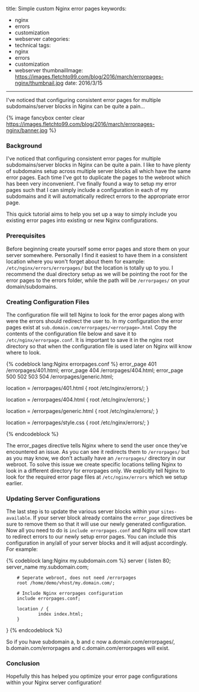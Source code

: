 title: Simple custom Nginx error pages
keywords:
- nginx
- errors
- customization
- webserver
categories:
- technical
tags:
- nginx
- errors
- customization
- webserver
thumbnailImage: https://images.fletchto99.com/blog/2016/march/errorpages-nginx/thumbnail.jpg
date: 2016/3/15
---

I've noticed that configuring consistent error pages for multiple subdomains/server blocks in Nginx can be quite a pain...
<!-- excerpt -->

{% image fancybox center clear https://images.fletchto99.com/blog/2016/march/errorpages-nginx/banner.jpg %}

### Background

I've noticed that configuring consistent error pages for multiple subdomains/server blocks in Nginx can be quite a pain. I like to have plenty of subdomains setup across multiple server blocks all which have the same error pages. Each time I've got to duplicate the pages to the webroot which has been very inconvenient. I've finally found a way to setup my error pages such that I can simply include a configuration in each of my subdomains and it will automatically redirect errors to the appropriate error page.

This quick tutorial aims to help you set up a way to simply include you existing error pages into existing or new Nginx configurations.

### Prerequisites

Before beginning create yourself some error pages and store them on your server somewhere. Personally I find it easiest to have them in a consistent location where you won't forget about them for example: `/etc/nginx/errors/errorpages/` but the location is totally up to you. I recommend the dual directory setup as we will be pointing the root for the error pages to the errors folder, while the path will be `/errorpages/` on your domain/subdomains.

### Creating Configuration Files

The configuration file will tell Nginx to look for the error pages along with were the errors should redirect the user to. In my configuration the error pages exist at `sub.domain.com/errorpages/<errorpage>.html` Copy the contents of the configuration file below and save it to `/etc/nginx/errorpage.conf`. It is important to save it in the nginx root directory so that when the configuration file is used later on Nginx will know where to look.

{% codeblock lang:Nginx errorpages.conf %}
error_page 401 /errorpages/401.html;
error_page 404 /errorpages/404.html;
error_page 500 502 503 504 /errorpages/generic.html;

location = /errorpages/401.html {
        root /etc/nginx/errors/;
}

location = /errorpages/404.html {
        root /etc/nginx/errors/;
}

location = /errorpages/generic.html {
        root /etc/nginx/errors/;
}

location = /errorpages/style.css {
        root /etc/nginx/errors/;
}

{% endcodeblock %}

The error_pages directive tells Nginx where to send the user once they've encountered an issue. As you can see it redirects them to `/errorpages/` but as you may know, we don't actually have an `/errorpages/` directory in our webroot. To solve this issue we create specific locations telling Nginx to look in a different directory for errorpages only. We explicitly tell Nginx to look for the required error page files at `/etc/nginx/errors` which we setup earlier.

### Updating Server Configurations

The last step is to update the various server blocks within your `sites-available`. If your server block already contains the `error_page` directives be sure to remove them so that it will use our newly generated configuration. Now all you need to do is `include errorpages.conf` and Nginx will now start to redirect errors to our newly setup error pages. You can include this configuration in any/all of your server blocks and it will adjust accordingly. For example:

{% codeblock lang:Nginx my.subdomain.com %}
server {
        listen      80;
        server_name my.subdomain.com;

        # Seperate webroot, does not need /errorpages
        root /home/demo/vhost/my.domain.com/;

        # Include Nginx errorpages configuration
        include errorpages.conf;

        location / {
                index index.html;
        }

}
{% endcodeblock %}


 So if you have subdomain a, b and c now a.domain.com/errorpages/, b.domain.com/errorpages and c.domain.com/errorpages will exist.

### Conclusion

Hopefully this has helped you optimize your error page configurations within your Nginx server configuration!

<!-- more -->
